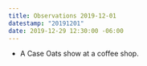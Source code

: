 ```yaml
---
title: Observations 2019-12-01
datestamp: "20191201"
date: 2019-12-29 12:30:00 -06:00
---
```


- A Case Oats show at a coffee shop.
